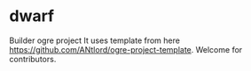 dwarf
=====

Builder ogre project
It uses template from here https://github.com/ANtlord/ogre-project-template. Welcome for contributors.
